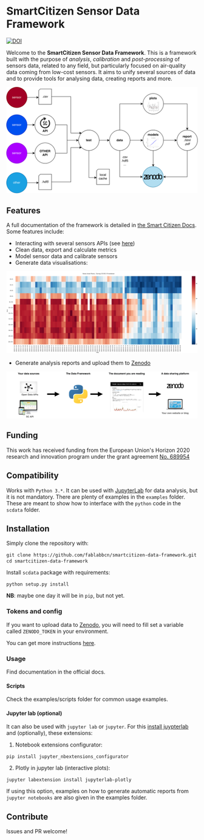 SmartCitizen Sensor Data Framework
=======

[![DOI](https://zenodo.org/badge/97752018.svg)](https://zenodo.org/badge/latestdoi/97752018)

Welcome to the **SmartCitizen Sensor Data Framework**. This is a framework built with the purpose of *analysis*, *calibration* and *post-processing* of sensors data, related to any field, but particularly focused on air-quality data coming from low-cost sensors. It aims to unify several sources of data and to provide tools for analysing data, creating reports and more.

![](assets/images/saf_schema.png)

## Features

A full documentation of the framework is detailed in [the Smart Citizen Docs](https://docs.smartcitizen.me/Sensor%20Analysis%20Framework/). Some features include:

- Interacting with several sensors APIs (see [here](scdata/data/api.py))
- Clean data, export and calculate metrics
- Model sensor data and calibrate sensors
- Generate data visualisations:

![](assets/images/covid-noise.png)

- Generate analysis reports and upload them to [Zenodo](http://zenodo.org)

![](assets/images/Workflow.png)

## Funding

This work has received funding from the European Union's Horizon 2020 research and innovation program under the grant agreement [No. 689954](https://cordis.europa.eu/project/rcn/202639_en.html)

## Compatibility

Works with `Python 3.*`. It can be used with [JupyterLab](https://github.com/jupyterlab/jupyterlab) for data analysis, but it is not mandatory. There are plenty of examples in the `examples` folder. These are meant to show how to interface with the `python` code in the `scdata` folder.

## Installation

Simply clone the repository with:

```
git clone https://github.com/fablabbcn/smartcitizen-data-framework.git
cd smartcitizen-data-framework
```

Install `scdata` package with requirements:

```
python setup.py install
```

**NB**: maybe one day it will be in `pip`, but not yet.

### Tokens and config

If you want to upload data to [Zenodo](http://zenodo.org), you will need to fill set a variable called `ZENODO_TOKEN` in your environment.

You can get more instructions [here](https://docs.smartcitizen.me/Guides/Upload%20data%20to%20zenodo/).

### Usage

Find documentation in the official docs.

#### Scripts

Check the examples/scripts folder for common usage examples.

#### Jupyter lab (optional)

It can also be used with `jupyter lab` or `jupyter`. For this [install juypterlab](https://github.com/jupyterlab/jupyterlab) and (optionally), these extensions:

1. Notebook extensions configurator:

```
pip install jupyter_nbextensions_configurator
```

2. Plotly in jupyter lab (interactive plots):

```
jupyter labextension install jupyterlab-plotly
```

If using this option, examples on how to generate automatic reports from `jupyter notebooks` are also given in the examples folder.

## Contribute

Issues and PR welcome!